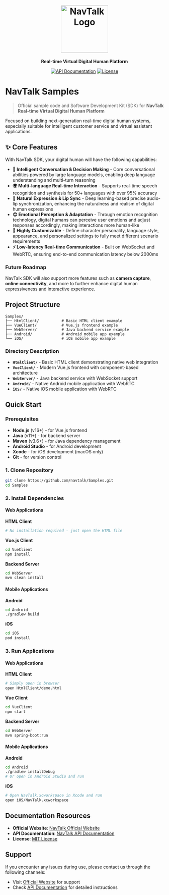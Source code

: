 <div align="center">

# <img src="https://api.navtalk.ai/uploadFiles/navtalk.png" alt="NavTalk Logo" width="150" height="auto">

**Real-time Virtual Digital Human Platform**

[![API Documentation](https://img.shields.io/badge/API-Documentation-green)](https://www.navtalk.ai/docs)
[![License](https://img.shields.io/badge/License-MIT-green)](https://opensource.org/licenses/MIT)

</div>


# NavTalk Samples

> Official sample code and Software Development Kit (SDK) for **NavTalk Real-time Virtual Digital Human Platform**

Focused on building next-generation real-time digital human systems, especially suitable for intelligent customer service and virtual assistant applications.



## ✨ Core Features

With NavTalk SDK, your digital human will have the following capabilities:

- **🧠 Intelligent Conversation & Decision Making** - Core conversational abilities powered by large language models, enabling deep language understanding and multi-turn reasoning
- **🌍 Multi-language Real-time Interaction** - Supports real-time speech recognition and synthesis for 50+ languages with over 95% accuracy
- **👄 Natural Expression & Lip Sync** - Deep learning-based precise audio-lip synchronization, enhancing the naturalness and realism of digital human expressions
- **😊 Emotional Perception & Adaptation** - Through emotion recognition technology, digital humans can perceive user emotions and adjust responses accordingly, making interactions more human-like
- **🎨 Highly Customizable** - Define character personality, language style, appearance, and personalized settings to fully meet different scenario requirements
- **⚡ Low-latency Real-time Communication** - Built on WebSocket and WebRTC, ensuring end-to-end communication latency below 2000ms

### Future Roadmap

NavTalk SDK will also support more features such as **camera capture**, **online connectivity**, and more to further enhance digital human expressiveness and interactive experience.



## Project Structure

```
Samples/
├── HtmlClient/          # Basic HTML client example
├── VueClient/           # Vue.js frontend example  
├── WebServer/           # Java backend service example
├── Android/             # Android mobile app example
└── iOS/                 # iOS mobile app example
```

### Directory Description

- **`HtmlClient/`** - Basic HTML client demonstrating native web integration
- **`VueClient/`** - Modern Vue.js frontend with component-based architecture
- **`WebServer/`** - Java backend service with WebSocket support
- **`Android/`** - Native Android mobile application with WebRTC
- **`iOS/`** - Native iOS mobile application with WebRTC


## Quick Start

### Prerequisites

- **Node.js** (v16+) - for Vue.js frontend
- **Java** (v11+) - for backend server
- **Maven** (v3.6+) - for Java dependency management
- **Android Studio** - for Android development
- **Xcode** - for iOS development (macOS only)
- **Git** - for version control

### 1. Clone Repository

```bash
git clone https://github.com/navtalk/Samples.git
cd Samples
```

### 2. Install Dependencies

#### Web Applications

**HTML Client**
```bash
# No installation required - just open the HTML file
```

**Vue.js Client**
```bash
cd VueClient
npm install
```

**Backend Server**
```bash
cd WebServer
mvn clean install
```

#### Mobile Applications

**Android**
```bash
cd Android
./gradlew build
```

**iOS**
```bash
cd iOS
pod install
```

### 3. Run Applications

#### Web Applications

**HTML Client**
```bash
# Simply open in browser
open HtmlClient/demo.html
```

**Vue Client**
```bash
cd VueClient
npm start
```

**Backend Server**
```bash
cd WebServer
mvn spring-boot:run
```

#### Mobile Applications

**Android**
```bash
cd Android
./gradlew installDebug
# Or open in Android Studio and run
```

**iOS**
```bash
# Open NavTalk.xcworkspace in Xcode and run
open iOS/NavTalk.xcworkspace
```


## Documentation Resources

- **Official Website**: [NavTalk Official Website](https://www.navtalk.ai)
- **API Documentation**: [NavTalk API Documentation](https://navtalk.gitbook.io/api)
- **License**: [MIT License](https://opensource.org/licenses/MIT)

## Support

If you encounter any issues during use, please contact us through the following channels:

- Visit [Official Website](https://navtalk.ai/support/) for support
- Check [API Documentation](https://navtalk.gitbook.io/api) for detailed instructions

